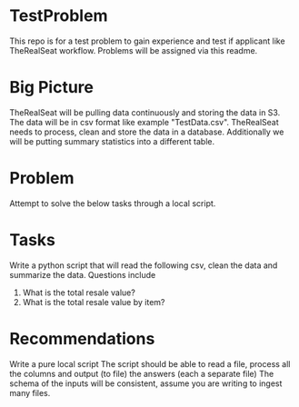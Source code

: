# TestProblem
This repo is for a test problem to gain experience and test if applicant like TheRealSeat workflow. Problems will be assigned via this readme.

# Big Picture
TheRealSeat will be pulling data continuously and storing the data in S3. The data will be in csv format like example "TestData.csv". TheRealSeat needs to process, clean and store the data in a database. Additionally we will be putting summary statistics into a different table.

# Problem
Attempt to solve the below tasks through a local script.

# Tasks
Write a python script that will read the following csv, clean the data and summarize the data. Questions include
1) What is the total resale value?
2) What is the total resale value by item?

# Recommendations
Write a pure local script
The script should be able to read a file, process all the columns and output (to file) the answers (each a separate file)
The schema of the inputs will be consistent, assume you are writing to ingest many files.

